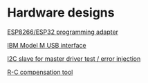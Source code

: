 # Hardware designs

[ESP8266/ESP32 programming adapter](esp-prog/)

[IBM Model M USB interface](modelm-usb/)

[I2C slave for master driver test / error injection](i2c-slave/)

[R-C compensation tool](compensation/)
